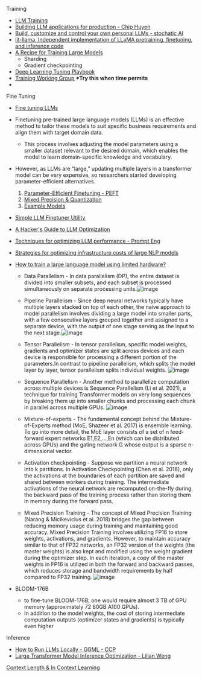 Training 
-  [LLM Training](https://blog.replit.com/llm-training)
-  [Building LLM applications for production - Chip Huyen](https://huyenchip.com/2023/04/11/llm-engineering.html)           
-  [Build, customize and control your own personal LLMs - stochatic AI](https://github.com/stochasticai/xturing)
-  [lit-llama, Independent implementation of LLaMA pretraining, finetuning, and inference code](https://github.com/Lightning-AI/lit-llama)
-  [A Recipe for Training Large Models](https://wandb.ai/craiyon/report/reports/A-Recipe-for-Training-Large-Models--VmlldzozNjc4MzQz)
   - Sharding
   - Gradient checkpointing
-  [Deep Learning Tuning Playbook](https://github.com/google-research/tuning_playbook)
-  [Training Working Group](https://mlcommons.org/en/groups/training/)  <b>*Try this when time permits</b>
-  
Fine Tuning
-  [Fine tuning LLMs](https://magazine.sebastianraschka.com/p/finetuning-large-language-models)
- Finetuning pre-trained large language models (LLMs) is an effective method to tailor these models to suit specific business requirements and align them with target domain data.
    - This process involves adjusting the model parameters using a smaller dataset relevant to the desired domain, which enables the model to learn domain-specific knowledge and vocabulary.
- However, as LLMs are “large,” updating multiple layers in a transformer model can be very expensive, so researchers started developing parameter-efficient alternatives.
  1. [Parameter-Efficient Finetuning - PEFT](https://github.com/harirajeev/learn_LLMS/blob/main/PEFT.md)           
  2. [Mixed Precision & Quantization](https://github.com/harirajeev/learn_LLMS/blob/main/MixedPrecision&Quantization.md)
  3. [Example Models](https://github.com/harirajeev/learn_LLMS/blob/main/ExampleModels.md)
- [Simple LLM Finetuner Utility](https://github.com/lxe/simple-llm-finetuner)
- [A Hacker's Guide to LLM Optimization](https://matt-rickard.com/a-hackers-guide-to-llm-optimization)
- [Techniques for optimizing LLM performance - Prompt Eng](https://www.mlexpert.io/prompt-engineering/llm-optimization)
- [Strategies for optimizing infrastructure costs of large NLP models](https://neptune.ai/blog/nlp-models-infrastructure-cost-optimization)
- [How to train a large language model using limited hardware?](https://deepsense.ai/how-to-train-a-large-language-model-using-limited-hardware/)
   - Data Parallelism -  In data parallelism (DP), the entire dataset is divided into smaller subsets, and each subset is processed simultaneously on separate processing units.![image](https://github.com/harirajeev/learn_LLMS/assets/13446418/dbdd89fd-fd6b-4d7b-8819-28f8f1095dd7)

   - Pipeline Parallelism - Since deep neural networks typically have multiple layers stacked on top of each other, the naive approach to model parallelism involves dividing a large model into smaller parts, with a few consecutive layers grouped together and assigned to a separate device, with the output of one stage serving as the input to the next stage.![image](https://github.com/harirajeev/learn_LLMS/assets/13446418/fe57c1fb-06b8-4072-b8ff-9ecd93f8e9bd)

   - Tensor Parallelism - In tensor parallelism, specific model weights, gradients and optimizer states are split across devices and each device is responsible for processing a different portion of the parameters.In contrast to pipeline parallelism, which splits the model layer by layer, tensor parallelism splits individual weights. ![image](https://github.com/harirajeev/learn_LLMS/assets/13446418/cb2ac36b-082a-4b8c-bcee-8d7ab1bba35a)
   - Sequence Parallelism - Another method to parallelize computation across multiple devices is Sequence Parallelism (Li et al. 2021), a technique for training Transformer models on very long sequences by breaking them up into smaller chunks and processing each chunk in parallel across multiple GPUs.
![image](https://github.com/harirajeev/learn_LLMS/assets/13446418/0ef8836f-b0ae-4ec1-a5b6-2940bf1a7e06)
   - Mixture-of-experts - The fundamental concept behind the Mixture-of-Experts method (MoE, Shazeer et al. 2017) is ensemble learning. To go into more detail, the MoE layer consists of a set of n  feed-forward expert networks E1,E2,…,En  (which can be distributed across GPUs) and the gating network G  whose output is a sparse n-dimensional vector.
   - Activation checkpointing - Suppose we partition a neural network into k partitions. In Activation Checkpointing (Chen et al. 2016), only the activations at the boundaries of each partition are saved and shared between workers during training. The intermediate activations of the neural network are recomputed on-the-fly during the backward pass of the training process rather than storing them in memory during the forward pass.
   - Mixed Precision Training - The concept of Mixed Precision Training (Narang & Micikevicius et al. 2018) bridges the gap between reducing memory usage during training and maintaining good accuracy.
Mixed Precision Training involves utilizing FP16 to store weights, activations, and gradients. However, to maintain accuracy similar to that of FP32 networks, an FP32 version of the weights (the master weights) is also kept and modified using the weight gradient during the optimizer step. In each iteration, a copy of the master weights in FP16 is utilized in both the forward and backward passes, which reduces storage and bandwidth requirements by half compared to FP32 training.
     ![image](https://github.com/harirajeev/learn_LLMS/assets/13446418/ff18abe9-9ecd-4b57-afdb-7689a8b54aa4)

   
- BLOOM-176B
   - to fine-tune BLOOM-176B, one would require almost 3 TB of GPU memory (approximately 72 80GB A100 GPUs).
   - In addition to the model weights, the cost of storing intermediate computation outputs (optimizer states and gradients) is typically even higher
  
Inference
- [How to Run LLMs Locally - GGML - CCP](https://wandb.ai/capecape/LLMs/reports/How-to-Run-LLMs-Locally--Vmlldzo0Njg5NzMx)
- [Large Transformer Model Inference Optimization - Lilian Weng](https://lilianweng.github.io/posts/2023-01-10-inference-optimization/)


[Context Length & In Context Learning](https://github.com/harirajeev/learn_LLMS/blob/main/ContextLength&InContextLearning.md)

